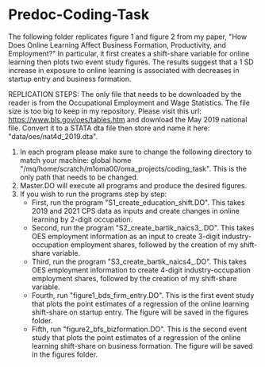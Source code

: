 # Predoc-Coding-Task
The following folder replicates figure 1 and figure 2 from my paper, "How Does Online Learning Affect Business Formation, Productivity, and Employment?" In particular, it first creates a shift-share variable for online learning then plots two event study figures. The results suggest that a 1 SD increase in exposure to online learning is associated with decreases in startup entry and business formation. 

REPLICATION STEPS: The only file that needs to be downloaded by the reader is from the Occupational Employment and Wage Statistics. The file size is too big to keep in my repository. Please visit this url: https://www.bls.gov/oes/tables.htm and download the May 2019 national file. Convert it to a STATA dta file then store and name it here: "data/oes/nat4d_2019.dta". 

1) In each program please make sure to change the following directory to match your machine: global home "/mq/home/scratch/m1oma00/oma_projects/coding_task". This is the only path that needs to be changed.
2) Master.DO will execute all programs and produce the desired figures.
3) If you wish to run the programs step by step:
   - First, run the program "S1_create_education_shift.DO". This takes 2019 and 2021 CPS data as inputs and create changes in online learning by 2-digit occupation.
   - Second, run the program "S2_create_bartik_naics3_.DO". This takes OES employment information as an input to create 3-digit industry-occupation employment shares, followed by the creation of my shift-share variable.
   - Third, run the program "S3_create_bartik_naics4_.DO". This takes OES employment information to create 4-digit industry-occupation employment shares, followed by the creation of my shift-share variable.
   - Fourth, run "figure1_bds_firm_entry.DO". This is the first event study that plots the point estimates of a regression of the online learning shift-share on startup entry. The figure will be saved in the figures folder. 
   - Fifth, run "figure2_bfs_bizformation.DO". This is the second event study that plots the point estimates of a regression of the online learning shift-share on business formation. The figure will be saved in the figures folder. 

